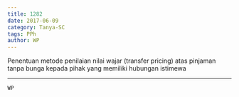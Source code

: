 ```yaml
---
title: 1282
date: 2017-06-09
category: Tanya-SC
tags: PPh
author: WP
---
```


Penentuan metode penilaian nilai wajar (transfer pricing) atas pinjaman tanpa bunga kepada pihak yang memiliki hubungan istimewa

---



`WP`
